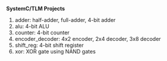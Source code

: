 **SystemC/TLM Projects**

1. adder: half-adder, full-adder, 4-bit adder
2. alu: 4-bit ALU
3. counter: 4-bit counter
4. encoder_decoder: 4x2 encoder, 2x4 decoder, 3x8 decoder
5. shift_reg: 4-bit shift register
6. xor: XOR gate using NAND gates
